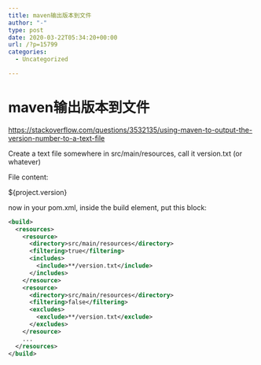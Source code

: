 ```yaml
---
title: maven输出版本到文件
author: "-"
type: post
date: 2020-03-22T05:34:20+00:00
url: /?p=15799
categories:
  - Uncategorized

---
```

# maven输出版本到文件
https://stackoverflow.com/questions/3532135/using-maven-to-output-the-version-number-to-a-text-file

Create a text file somewhere in src/main/resources, call it version.txt (or whatever)

File content:

${project.version}

now in your pom.xml, inside the build element, put this block:

```xml
<build>
  <resources>
    <resource>
      <directory>src/main/resources</directory>
      <filtering>true</filtering>
      <includes>
        <include>**/version.txt</include>
      </includes>
    </resource>
    <resource>
      <directory>src/main/resources</directory>
      <filtering>false</filtering>
      <excludes>
        <exclude>**/version.txt</exclude>
      </excludes>
    </resource>
    ...
  </resources>
</build>
```